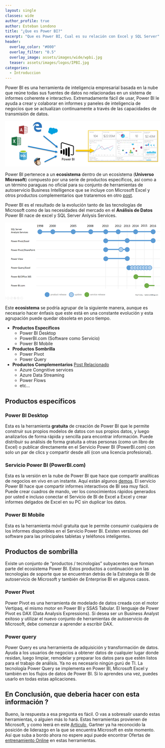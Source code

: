 ```yaml
---
layout: single
classes: wide
author_profile: true
author: Esteban Londono
title: "¿Que es Power BI?"
excerpt: "Que es Power BI, Cual es su relación con Excel y SQL Server"
header:
  overlay_color: "#000"
  overlay_filter: "0.5"
  overlay_image: assets/images/wide/wpbi.jpg
  teaser: assets/images/logos/IPBI.jpg
categories:
  - Introduccion
---
```

Power BI es una herramienta de inteligencia empresarial basada en la nube que reúne todas sus fuentes de datos no relacionadas en un sistema de informes coherente e interactivo. Extremadamente fácil de usar, Power BI le ayuda a crear y colaborar en informes y paneles de inteligencia de negocios que se actualizan continuamente a través de las capacidades de transmisión de datos.

![](/assets/images/post/queespowerbi/QueesPowerBI.png)

Power BI pertenece a un **ecosistema** dentro de un ecosistema (**Universo Microsoft**) compuesto por una serie de productos específicos, así como a un término paraguas no oficial para su conjunto de herramientas de autoservicio Business Intelligence que se incluye con Microsoft Excel y otros productos complementarios que trataremos en otro [post]().

Power BI es el resultado de la evolución tanto de las tecnologías de Microsoft como de las necesidades del mercado en el **Análisis de Datos** Power BI nace de excel y SQL Server Anlysis Services.

![](/assets/images/post/queespowerbi/PBIhistory.png)

Este **ecosistema** se podría agrupar de la siguiente manera, aunque es necesario hacer énfasis que este está en una constante evolución y esta agrupación puede quedar obsoleta en poco tiempo.

- **Productos Específicos**
    - Power BI Desktop
    - PowerBI.com (Software como Servicio)
    - Power BI Mobile 
- **Productos Sombrilla**
    - Power Pivot
    - Power Query
- **Productos Complementarios** [Post Relacionado]()
    - Azure Congnitive services
    - Azure Data Streaming
    - Power Flows
    - etc...

## Productos específicos

### Power BI Desktop

Esta es la herramienta **gratuita** de creación de Power BI que le permite construir sus propios modelos de datos con sus propios datos, y luego analizarlos de forma rápida y sencilla para encontrar información. Puede distribuir su análisis de forma gratuita a otras personas (como un libro de Excel) o publicar directamente en el Servicio Power BI (PowerBI.com) con solo un par de clics y compartir desde allí (con una licencia profesional).

### Servicio Power BI (PowerBI.com)

Esta es la versión en la nube de Power BI que hace que compartir analíticas de negocios en vivo en un instante. Aquí están algunos [demos](https://cepobia.com/casos/). El servicio Power BI hace que compartir informes interactivos de BI sea muy fácil. Puede crear cuadros de mando, ver los conocimientos rápidos generados por usted e incluso conectar el Servicio de BI de Excel a Excel y crear informes delgados de Excel en su PC sin duplicar los datos.

### Power BI Mobile

Esta es la herramienta móvil gratuita que le permite consumir cualquiera de los informes disponibles en el Servicio Power BI.
Existen versiones del software para las principales tabletas y teléfonos inteligentes.

## Productos de sombrilla

Existe un conjunto de “productos / tecnologías” subyacentes que forman parte del ecosistema Power BI. Estos productos a continuación son las tecnologías de soporte que se encuentran detrás de la Estrategia de BI de autoservicio de Microsoft y también de Enterprise BI en algunos casos.

### Power Pivot
Power Pivot es una herramienta de modelado de datos creada con el motor Vertipaq, el mismo motor en Power BI y SSAS Tabular. El lenguaje de Power Pivot es DAX (Data Analysis Expressions). Si desea ser un Business Analyst exitoso y utilizar el nuevo conjunto de herramientas de autoservicio de Microsoft, debe comenzar a aprender a escribir DAX.

### Power query
Power Query es una herramienta de adquisición y transformación de datos. Ayuda a los usuarios de negocios a obtener datos de cualquier lugar donde residan, luego limpiar, remodelar y preparar los datos para que estén listos para el trabajo de análisis. Ya no es necesario ningún gurú de TI. La tecnología Power Query se implementa en Power BI, Microsoft Excel y también en los flujos de datos de Power BI. Si lo aprendes una vez, puedes usarlo en todas estas aplicaciones.

## En Conclusión, que deberia hacer con esta información ?
Bueno, la respuesta a esa pregunta es fácil. O vas a sobresalir usando estas herramientas, o alguien más lo hará. Estas herramientas provienen de Microsoft, y como leerá en este [Articulo](), Gartner ya ha reconocido la posición de liderazgo en la que se encuentra Microsoft en este momento. Así que suba a bordo ahora  no espere aqui puede encontrar Ofertas de [entrenamiento Online](https://cepobia.com/entrenamiento/) en estas herramientas.